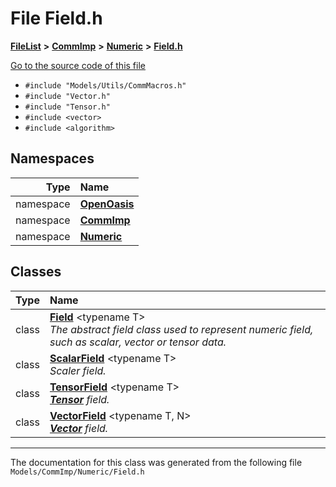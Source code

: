 

# File Field.h



[**FileList**](files.md) **>** [**CommImp**](dir_6202b98a8704f42b1ea358646461643f.md) **>** [**Numeric**](dir_a0ece07902893bffce0f747cc8ee06c8.md) **>** [**Field.h**](_field_8h.md)

[Go to the source code of this file](_field_8h_source.md)



* `#include "Models/Utils/CommMacros.h"`
* `#include "Vector.h"`
* `#include "Tensor.h"`
* `#include <vector>`
* `#include <algorithm>`













## Namespaces

| Type | Name |
| ---: | :--- |
| namespace | [**OpenOasis**](namespace_open_oasis.md) <br> |
| namespace | [**CommImp**](namespace_open_oasis_1_1_comm_imp.md) <br> |
| namespace | [**Numeric**](namespace_open_oasis_1_1_comm_imp_1_1_numeric.md) <br> |


## Classes

| Type | Name |
| ---: | :--- |
| class | [**Field**](class_open_oasis_1_1_comm_imp_1_1_numeric_1_1_field.md) &lt;typename T&gt;<br>_The abstract field class used to represent numeric field, such as scalar, vector or tensor data._  |
| class | [**ScalarField**](class_open_oasis_1_1_comm_imp_1_1_numeric_1_1_scalar_field.md) &lt;typename T&gt;<br>_Scaler field._  |
| class | [**TensorField**](class_open_oasis_1_1_comm_imp_1_1_numeric_1_1_tensor_field.md) &lt;typename T&gt;<br>[_**Tensor**_](class_open_oasis_1_1_comm_imp_1_1_numeric_1_1_tensor.md) _field._ |
| class | [**VectorField**](class_open_oasis_1_1_comm_imp_1_1_numeric_1_1_vector_field.md) &lt;typename T, N&gt;<br>[_**Vector**_](class_open_oasis_1_1_comm_imp_1_1_numeric_1_1_vector.md) _field._ |



















































------------------------------
The documentation for this class was generated from the following file `Models/CommImp/Numeric/Field.h`

